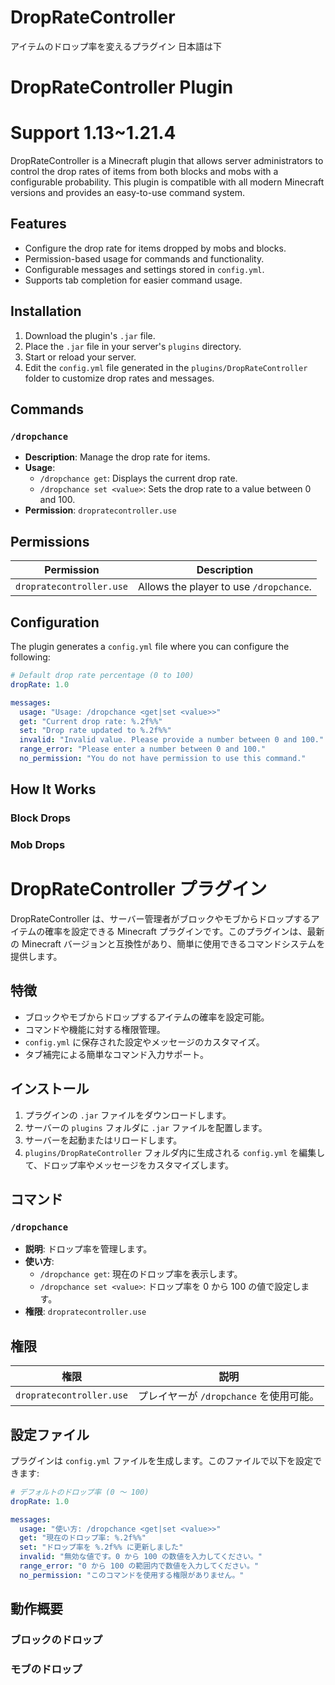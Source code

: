 # DropRateController
アイテムのドロップ率を変えるプラグイン 日本語は下
# DropRateController Plugin
# Support 1.13~1.21.4
DropRateController is a Minecraft plugin that allows server administrators to control the drop rates of items from both blocks and mobs with a configurable probability. This plugin is compatible with all modern Minecraft versions and provides an easy-to-use command system.

## Features

- Configure the drop rate for items dropped by mobs and blocks.
- Permission-based usage for commands and functionality.
- Configurable messages and settings stored in `config.yml`.
- Supports tab completion for easier command usage.

## Installation

1. Download the plugin's `.jar` file.
2. Place the `.jar` file in your server's `plugins` directory.
3. Start or reload your server.
4. Edit the `config.yml` file generated in the `plugins/DropRateController` folder to customize drop rates and messages.

## Commands

### `/dropchance`
- **Description**: Manage the drop rate for items.
- **Usage**:
  - `/dropchance get`: Displays the current drop rate.
  - `/dropchance set <value>`: Sets the drop rate to a value between 0 and 100.
- **Permission**: `dropratecontroller.use`

## Permissions

| Permission                | Description                                  |
|---------------------------|----------------------------------------------|
| `dropratecontroller.use`  | Allows the player to use `/dropchance`.      |

## Configuration

The plugin generates a `config.yml` file where you can configure the following:

```yaml
# Default drop rate percentage (0 to 100)
dropRate: 1.0

messages:
  usage: "Usage: /dropchance <get|set <value>>"
  get: "Current drop rate: %.2f%%"
  set: "Drop rate updated to %.2f%%"
  invalid: "Invalid value. Please provide a number between 0 and 100."
  range_error: "Please enter a number between 0 and 100."
  no_permission: "You do not have permission to use this command."
```

## How It Works

### Block Drops

### Mob Drops

# DropRateController プラグイン

DropRateController は、サーバー管理者がブロックやモブからドロップするアイテムの確率を設定できる Minecraft プラグインです。このプラグインは、最新の Minecraft バージョンと互換性があり、簡単に使用できるコマンドシステムを提供します。

## 特徴

- ブロックやモブからドロップするアイテムの確率を設定可能。
- コマンドや機能に対する権限管理。
- `config.yml` に保存された設定やメッセージのカスタマイズ。
- タブ補完による簡単なコマンド入力サポート。

## インストール

1. プラグインの `.jar` ファイルをダウンロードします。
2. サーバーの `plugins` フォルダに `.jar` ファイルを配置します。
3. サーバーを起動またはリロードします。
4. `plugins/DropRateController` フォルダ内に生成される `config.yml` を編集して、ドロップ率やメッセージをカスタマイズします。

## コマンド

### `/dropchance`
- **説明**: ドロップ率を管理します。
- **使い方**:
  - `/dropchance get`: 現在のドロップ率を表示します。
  - `/dropchance set <value>`: ドロップ率を 0 から 100 の値で設定します。
- **権限**: `dropratecontroller.use`

## 権限

| 権限                       | 説明                                      |
|----------------------------|-------------------------------------------|
| `dropratecontroller.use`   | プレイヤーが `/dropchance` を使用可能。   |

## 設定ファイル

プラグインは `config.yml` ファイルを生成します。このファイルで以下を設定できます:

```yaml
# デフォルトのドロップ率 (0 ～ 100)
dropRate: 1.0

messages:
  usage: "使い方: /dropchance <get|set <value>>"
  get: "現在のドロップ率: %.2f%%"
  set: "ドロップ率を %.2f%% に更新しました"
  invalid: "無効な値です。0 から 100 の数値を入力してください。"
  range_error: "0 から 100 の範囲内で数値を入力してください。"
  no_permission: "このコマンドを使用する権限がありません。"
```

## 動作概要

### ブロックのドロップ

### モブのドロップ
